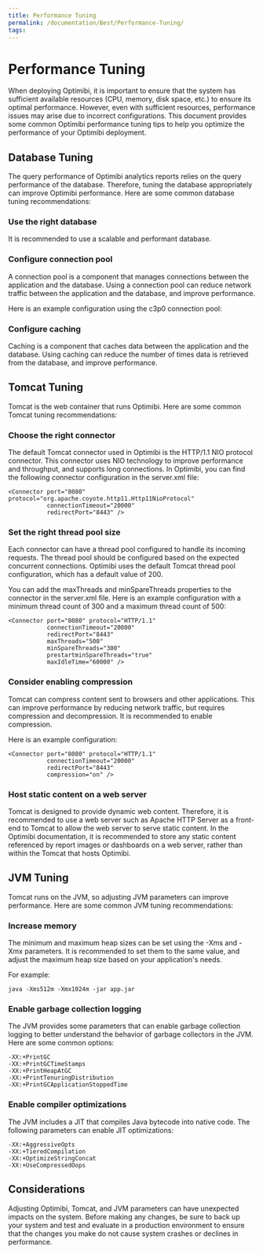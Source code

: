```yaml
---
title: Performance Tuning
permalink: /documentation/Best/Performance-Tuning/
tags:
---
```



# Performance Tuning

When deploying Optimibi, it is important to ensure that the system has sufficient available resources (CPU, memory, disk space, etc.) to ensure its optimal performance. However, even with sufficient resources, performance issues may arise due to incorrect configurations. This document provides some common Optimibi performance tuning tips to help you optimize the performance of your Optimibi deployment.

## Database Tuning

The query performance of Optimibi analytics reports relies on the query performance of the database. Therefore, tuning the database appropriately can improve Optimibi performance. Here are some common database tuning recommendations:

### Use the right database

It is recommended to use a scalable and performant database.

### Configure connection pool

A connection pool is a component that manages connections between the application and the database. Using a connection pool can reduce network traffic between the application and the database, and improve performance.

Here is an example configuration using the c3p0 connection pool:

### Configure caching

Caching is a component that caches data between the application and the database. Using caching can reduce the number of times data is retrieved from the database, and improve performance.

## Tomcat Tuning

Tomcat is the web container that runs Optimibi. Here are some common Tomcat tuning recommendations:

### Choose the right connector

The default Tomcat connector used in Optimibi is the HTTP/1.1 NIO protocol connector. This connector uses NIO technology to improve performance and throughput, and supports long connections. In Optimibi, you can find the following connector configuration in the server.xml file:

```
<Connector port="8080" protocol="org.apache.coyote.http11.Http11NioProtocol"
           connectionTimeout="20000"
           redirectPort="8443" />
```

### Set the right thread pool size

Each connector can have a thread pool configured to handle its incoming requests. The thread pool should be configured based on the expected concurrent connections. Optimibi uses the default Tomcat thread pool configuration, which has a default value of 200.

You can add the maxThreads and minSpareThreads properties to the connector in the server.xml file. Here is an example configuration with a minimum thread count of 300 and a maximum thread count of 500:

```
<Connector port="8080" protocol="HTTP/1.1"
           connectionTimeout="20000"
           redirectPort="8443"
           maxThreads="500"
           minSpareThreads="300"
           prestartminSpareThreads="true"
           maxIdleTime="60000" />
```

### Consider enabling compression

Tomcat can compress content sent to browsers and other applications. This can improve performance by reducing network traffic, but requires compression and decompression. It is recommended to enable compression.

Here is an example configuration:

```
<Connector port="8080" protocol="HTTP/1.1"
           connectionTimeout="20000"
           redirectPort="8443"
           compression="on" />
```

### Host static content on a web server

Tomcat is designed to provide dynamic web content. Therefore, it is recommended to use a web server such as Apache HTTP Server as a front-end to Tomcat to allow the web server to serve static content. In the Optimibi documentation, it is recommended to store any static content referenced by report images or dashboards on a web server, rather than within the Tomcat that hosts Optimibi.

## JVM Tuning

Tomcat runs on the JVM, so adjusting JVM parameters can improve performance. Here are some common JVM tuning recommendations:

### Increase memory

The minimum and maximum heap sizes can be set using the -Xms and -Xmx parameters. It is recommended to set them to the same value, and adjust the maximum heap size based on your application's needs.

For example:

```
java -Xms512m -Xmx1024m -jar app.jar
```

### Enable garbage collection logging

The JVM provides some parameters that can enable garbage collection logging to better understand the behavior of garbage collectors in the JVM. Here are some common options:

```
-XX:+PrintGC
-XX:+PrintGCTimeStamps
-XX:+PrintHeapAtGC
-XX:+PrintTenuringDistribution
-XX:+PrintGCApplicationStoppedTime
```

### Enable compiler optimizations

The JVM includes a JIT that compiles Java bytecode into native code. The following parameters can enable JIT optimizations:

```
-XX:+AggressiveOpts
-XX:+TieredCompilation
-XX:+OptimizeStringConcat
-XX:+UseCompressedOops
```

## Considerations

Adjusting Optimibi, Tomcat, and JVM parameters can have unexpected impacts on the system. Before making any changes, be sure to back up your system and test and evaluate in a production environment to ensure that the changes you make do not cause system crashes or declines in performance.